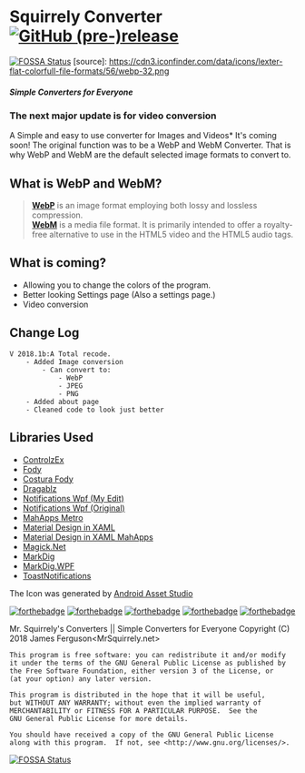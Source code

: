 # Squirrely Converter [![GitHub (pre-)release](https://img.shields.io/github/release/MrSquirrelyNet/SquirrelyConverter/all.svg?style=for-the-badge)](https://github.com/MrSquirrelyNet/SquirrelyConverter/releases)
[![FOSSA Status](https://app.fossa.io/api/projects/git%2Bgithub.com%2FMrSquirrelyNet%2FSquirrelyConverter.svg?type=shield)](https://app.fossa.io/projects/git%2Bgithub.com%2FMrSquirrelyNet%2FSquirrelyConverter?ref=badge_shield)
[source]: https://cdn3.iconfinder.com/data/icons/lexter-flat-colorfull-file-formats/56/webp-32.png

##### Simple Converters for Everyone
### The next major update is for video conversion
A Simple and easy to use converter for Images and Videos* It's coming soon!
The original function was to be a WebP and WebM Converter. That is why WebP and WebM are the default selected image formats to convert to.

## What is WebP and WebM?
> [**WebP**](https://en.wikipedia.org/wiki/WebP) is an image format employing both lossy and lossless compression.<br>
> [**WebM**](https://en.wikipedia.org/wiki/WebM) is a media file format. It is primarily intended to offer a royalty-free alternative to use in the HTML5 video and the HTML5 audio tags.

## What is coming?
- Allowing you to change the colors of the program.
- Better looking Settings page (Also a settings page.)
- Video conversion

## Change Log
	V 2018.1b:A Total recode.
        - Added Image conversion
            - Can convert to:
                - WebP
                - JPEG
                - PNG
        - Added about page
        - Cleaned code to look just better       


## Libraries Used
 - [ControlzEx](https://github.com/ControlzEx/ControlzEx)
 - [Fody](https://github.com/Fody/Fody)
 - [Costura Fody](https://github.com/Fody/Costura)
 - [Dragablz](https://github.com/ButchersBoy/Dragablz)
 - [Notifications Wpf (My Edit)](https://github.com/MrSquirrelyNet/Notifications.Wpf)
 - [Notifications Wpf (Original)](https://github.com/Federerer/Notifications.Wpf)
 - [MahApps Metro](https://github.com/MahApps/MahApps.Metro)
 - [Material Design in XAML](https://github.com/ButchersBoy/MaterialDesignInXamlToolkit)
 - [Material Design in XAML MahApps](https://github.com/ButchersBoy/MaterialDesignInXamlToolkit)
 - [Magick.Net](https://github.com/dlemstra/Magick.NET)
 - [MarkDig](https://github.com/lunet-io/markdig)
 - [MarkDig.WPF](https://github.com/Kryptos-FR/markdig.wpf)
 - [ToastNotifications](https://github.com/raflop/ToastNotifications)


The Icon was generated by [Android Asset Studio](https://romannurik.github.io/AndroidAssetStudio/index.html)


[![forthebadge](http://forthebadge.com/images/badges/60-percent-of-the-time-works-every-time.svg)](http://forthebadge.com)
[![forthebadge](http://forthebadge.com/images/badges/approved-by-george-costanza.svg)](http://forthebadge.com)
[![forthebadge](http://forthebadge.com/images/badges/built-with-grammas-recipe.svg)](http://forthebadge.com)
[![forthebadge](http://forthebadge.com/images/badges/designed-in-etch-a-sketch.svg)](http://forthebadge.com)
[![forthebadge](http://forthebadge.com/images/badges/made-with-c-sharp.svg)](http://forthebadge.com)

Mr. Squirrely's Converters || Simple Converters for Everyone
Copyright (C) 2018  James Ferguson<MrSquirrely.net>

    This program is free software: you can redistribute it and/or modify
    it under the terms of the GNU General Public License as published by
    the Free Software Foundation, either version 3 of the License, or
    (at your option) any later version.

    This program is distributed in the hope that it will be useful,
    but WITHOUT ANY WARRANTY; without even the implied warranty of
    MERCHANTABILITY or FITNESS FOR A PARTICULAR PURPOSE.  See the
    GNU General Public License for more details.

    You should have received a copy of the GNU General Public License
    along with this program.  If not, see <http://www.gnu.org/licenses/>.


[![FOSSA Status](https://app.fossa.io/api/projects/git%2Bgithub.com%2FMrSquirrelyNet%2FSquirrelyConverter.svg?type=large)](https://app.fossa.io/projects/git%2Bgithub.com%2FMrSquirrelyNet%2FSquirrelyConverter?ref=badge_large)